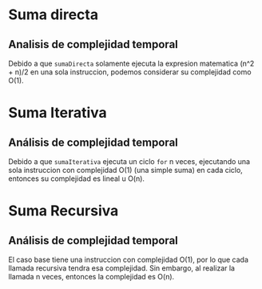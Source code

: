 # Suma directa
## Analisis de complejidad temporal
Debido a que `sumaDirecta` solamente ejecuta la expresion matematica (n^2 +
n)/2 en una sola instruccion, podemos considerar su complejidad como O(1).

# Suma Iterativa
## Análisis de complejidad temporal
Debido a que `sumaIterativa` ejecuta un ciclo `for` n veces, ejecutando una
sola instruccion con complejidad O(1) (una simple suma) en cada ciclo, entonces
su complejidad es lineal u O(n).

# Suma Recursiva
## Análisis de complejidad temporal
El caso base tiene una instruccion con complejidad O(1), por lo que cada
llamada recursiva tendra esa complejidad. Sin embargo, al realizar la llamada n
veces, entonces la complejidad es O(n).
